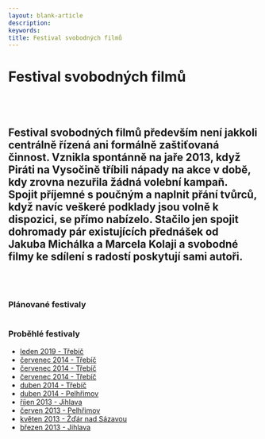 ```yaml
---
layout: blank-article
description: 
keywords: 
title: Festival svobodných filmů
---
```


<div class="pce-hero pce-hero--entry">
    <div class="pce-hero__content">
        <h1 class="c-page-title">Festival svobodných filmů</h1><br><br>
        <h2 class="t-h4-alt"> Festival svobodných filmů především není jakkoli centrálně řízená ani formálně zaštiťovaná činnost. Vznikla spontánně na jaře 2013, když Piráti na Vysočině tříbili nápady na akce v době, kdy zrovna nezuřila žádná volební kampaň. Spojit příjemné s poučným a naplnit přání tvůrců, když navíc veškeré podklady jsou volně k dispozici, se přímo nabízelo. Stačilo jen spojit dohromady pár existujících přednášek od Jakuba Michálka a Marcela Kolaji a svobodné filmy ke sdílení s radostí poskytují sami autoři.</h2>
    </div>
</div>
<br>
<br>
<div class="row o-section-block c-emphasized-text">
    <div class="medium-12 large-6 columns">
        <section class="o-section">
            <div class="o-secion-header o-section-header--bordered">
                <h3 class="o-section__heading t-h4-super">Plánované festivaly</h3>
            </div>
            <div class="u-1margin--top">
                <ul>                     
                </ul>
            </div>
        </section>
    </div>
    <div class="medium-12 large-6 columns">
        <section class="o-section">
            <div class="o-secion-header o-section-header--bordered">
                <h3 class="o-section__heading t-h4-super">Proběhlé festivaly</h3>
            </div>
            <div class="u-1margin--top">
                <ul>
                    <li><a href="https://vysocina.pirati.cz/aktuality/fsf-trebic.html">leden 2019 - Třebíč</a></li>
                    <li><a href="https://wiki.pirati.cz/regiony/vysocina/fsf#v_trebici3" target="_blank" rel="noopener">červenec 2014 - Třebíč</a></li>
                    <li><a href="https://wiki.pirati.cz/regiony/vysocina/fsf#v_trebici2" target="_blank" rel="noopener">červenec 2014 - Třebíč</a></li>
                    <li><a href="https://wiki.pirati.cz/regiony/vysocina/fsf#v_trebici1" target="_blank" rel="noopener">červenec 2014 - Třebíč</a></li>
                    <li><a href="https://wiki.pirati.cz/regiony/vysocina/fsf#v_trebici" target="_blank" rel="noopener">duben 2014 - Třebíč</a></li>
                    <li><a href="https://wiki.pirati.cz/regiony/vysocina/fsf#v_pelhrimove1" target="_blank" rel="noopener">duben 2014 - Pelhřimov</a></li>
                    <li><a href="https://wiki.pirati.cz/regiony/vysocina/fsf#v_jihlave1" target="_blank" rel="noopener">říjen 2013 - Jihlava</a></li>
                    <li><a href="https://wiki.pirati.cz/regiony/vysocina/fsf#v_pelhrimove" target="_blank" rel="noopener">červen 2013 - Pelhřimov</a></li>
                    <li><a href="https://wiki.pirati.cz/regiony/vysocina/fsf#ve_zdaru_nad_sazavou" target="_blank" rel="noopener">květen 2013 - Žďár nad Sázavou</a></li>
                    <li><a href="https://wiki.pirati.cz/regiony/vysocina/fsf#v_jihlave" target="_blank" rel="noopener">březen 2013 - Jihlava</a></li>
                </ul>
            </div>
        </section>
    </div>
    
</div>

